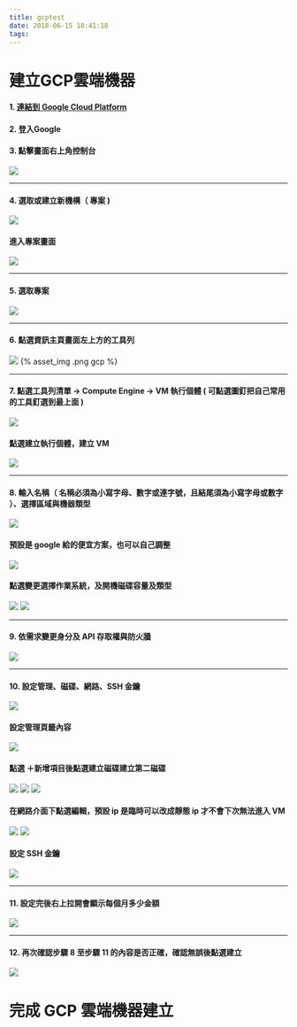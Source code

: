 ```yaml
---
title: gcptest
date: 2018-06-15 18:41:18
tags:
---
```

# 建立GCP雲端機器
#### <p>1. [連結到 Google Cloud Platform](https://cloud.google.com/?utm_source=google&utm_medium=cpc&utm_campaign=japac-TW-all-en-dr-bkws-all-super-trial-e-dr-1002234&utm_content=text-ad-none-none-DEV_c-CRE_205812821243-ADGP_BKWS%20%7C%20EXA%20~%20T1%20-%20General_M:1_TW_EN_cloud-googlecloud-KWID_43700018487811535-kwd-35920686936&userloc_9040380&utm_term=KW_googlecloud&gclid=CNnCzIrBg9UCFVgFKgod99wNLQ&dclid=COnE9orBg9UCFcUulgodL5kHxg "Google Cloud Platform")</p>
#### <p>2. 登入Google</p>
#### <p>3. 點擊畫面右上角控制台</p>
![](images/1.png)
***
#### 4. 選取或建立新機構（ 專案 )
![](images/2.jpg)

#### 進入專案畫面

![](images/5.png)

***
#### 5. 選取專案
![](images/3.png)
***
#### 6. 點選資訊主頁畫面左上方的工具列
![](images/22.png)
{% asset_img .png gcp %}
***
#### 7. 點選工具列清單 → Compute Engine → VM 執行個體 ( 可點選圖釘把自己常用的工具釘選到最上面 )
![](images/4.png)
#### 點選建立執行個體，建立 VM
![](images/6.png)
***
#### 8. 輸入名稱（ 名稱必須為小寫字母、數字或連字號，且結尾須為小寫字母或數字 ）、選擇區域與機器類型
![](images/7.png)
#### 預設是 google 給的便宜方案，也可以自己調整
![](images/8.png)
#### 點選變更選擇作業系統，及開機磁碟容量及類型
![](images/9.png)
![](images/10.jpg)
***
#### 9. 依需求變更身分及 API 存取權與防火牆
![](images/11.jpg)
***
#### 10. 設定管理、磁碟、網路、SSH 金鑰
![](images/12.jpg)
#### 設定管理頁籤內容 
![](images/13.jpg)
#### 點選 ＋新增項目後點選建立磁碟建立第二磁碟
![](images/14.jpg)
![](images/15.png)
![](images/16.png)
#### 在網路介面下點選編輯，預設 ip 是臨時可以改成靜態 ip 才不會下次無法進入 VM
![](images/17.jpg)
![](images/18.jpg)
#### 設定 SSH 金鑰 
![](images/19.jpg)
***
#### 11. 設定完後右上拉開會顯示每個月多少金額
![](images/21.png)
***
#### 12. 再次確認步驟 8 至步驟 11 的內容是否正確，確認無誤後點選建立
![](images/20.jpg)
# 完成 GCP 雲端機器建立